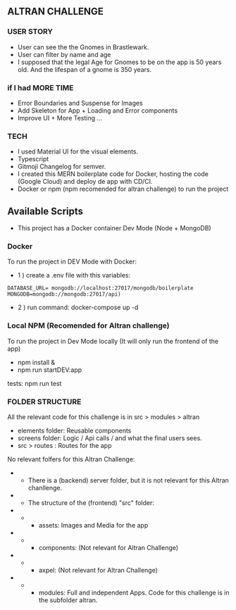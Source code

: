 ## ALTRAN CHALLENGE

### USER STORY
- User can see the the Gnomes in Brastlewark. 
- User can filter by name and age
- I supposed that the legal Age for Gnomes to be on the app is 50 years old. And the lifespan of a gnome is 350 years. 

### if I had MORE TIME
- Error Boundaries and Suspense for Images
- Add Skeleton for App + Loading and Error components 
- Improve UI + More Testing ... 

### TECH
- I used Material UI for the visual elements. 
- Typescript
- Gitmoji Changelog for semver. 
- I created this MERN boilerplate code for Docker, hosting the code (Google Cloud) and deploy de app with CD/CI. 
- Docker or npm (npm recomended for altran challenge) to run the project

## Available Scripts
 - This project has a Docker container Dev Mode (Node + MongoDB)

### Docker 
 To run the project in DEV Mode with Docker: 
 - 1 ) create a .env file with this variables:
```
DATABASE_URL= mongodb://localhost:27017/mongodb/boilerplate
MONGODB=mongodb://mongodb:27017/api)
```
- 2 ) run command:  docker-compose up -d

### Local NPM (Recomended for Altran challenge)
To run the project in Dev Mode locally
(It will only run the frontend of the app)

- npm install
&
- npm run startDEV:app

tests: npm run test


### FOLDER STRUCTURE

All the relevant code for this challenge is in src > modules > altran
- elements folder: Reusable components
- screens folder: Logic / Api calls / and what the final users sees. 
- src > routes : Routes for the app 

No relevant folfers for this Altran Challenge:
- - There is a (backend) server folder, but it is not relevant for this Altran chanllenge. 
- - The structure of the (frontend) "src" folder:
- - - assets: Images and Media for the app
- - - components: (Not relevant for Altran Challenge)
- - - axpel: (Not relevant for Altran Challenge)
- - - modules: Full and independent Apps. Code for this challenge is in the subfolder altran. 
